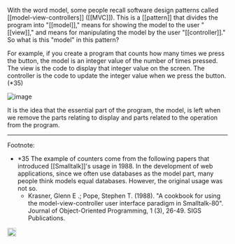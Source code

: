 
With the word model, some people recall software design patterns called [[model-view-controllers]] ([[MVC]]). This is a [[pattern]] that divides the program into "[[model]]," means for showing the model to the user "[[view]]," and means for manipulating the model by the user "[[controller]]." So what is this "model" in this pattern?

For example, if you create a program that counts how many times we press the button, the model is an integer value of the number of times pressed. The view is the code to display that integer value on the screen.  The controller is the code to update the integer value when we press the button. (*35)

![image](https://gyazo.com/589b5ba97e3cbac996d899c3e63c0959/thumb/1000)

It is the idea that the essential part of the program, the model, is left when we remove the parts relating to display and parts related to the operation from the program.

---

Footnote:
- *35 The example of counters come from the following papers that introduced [[Smalltalk]]'s usage in 1988. In the development of web applications, since we often use databases as the model part, many people think models equal databases. However, the original usage was not so.
    - Krasner, Glenn E .; Pope, Stephen T. (1988). "A cookbook for using the model-view-controller user interface paradigm in Smalltalk-80". Journal of Object-Oriented Programming, 1 (3), 26-49. SIGS Publications.
<img src='https://scrapbox.io/api/pages/nishio/en/icon' alt='en.icon' height="19.5"/>